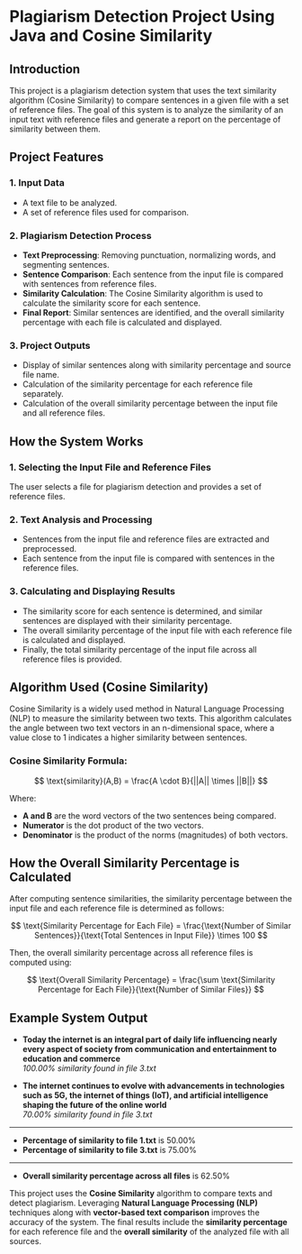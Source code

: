 # Plagiarism Detection Project Using Java and Cosine Similarity

## Introduction

This project is a plagiarism detection system that uses the text similarity algorithm (Cosine Similarity) to compare sentences in a given file with a set of reference files. The goal of this system is to analyze the similarity of an input text with reference files and generate a report on the percentage of similarity between them.

## Project Features

### 1. Input Data

- A text file to be analyzed.
- A set of reference files used for comparison.

### 2. Plagiarism Detection Process

- **Text Preprocessing**: Removing punctuation, normalizing words, and segmenting sentences.
- **Sentence Comparison**: Each sentence from the input file is compared with sentences from reference files.
- **Similarity Calculation**: The Cosine Similarity algorithm is used to calculate the similarity score for each sentence.
- **Final Report**: Similar sentences are identified, and the overall similarity percentage with each file is calculated and displayed.

### 3. Project Outputs

- Display of similar sentences along with similarity percentage and source file name.
- Calculation of the similarity percentage for each reference file separately.
- Calculation of the overall similarity percentage between the input file and all reference files.

## How the System Works

### 1. Selecting the Input File and Reference Files
The user selects a file for plagiarism detection and provides a set of reference files.

### 2. Text Analysis and Processing
- Sentences from the input file and reference files are extracted and preprocessed.
- Each sentence from the input file is compared with sentences in the reference files.

### 3. Calculating and Displaying Results
- The similarity score for each sentence is determined, and similar sentences are displayed with their similarity percentage.
- The overall similarity percentage of the input file with each reference file is calculated and displayed.
- Finally, the total similarity percentage of the input file across all reference files is provided.

## Algorithm Used (Cosine Similarity)

Cosine Similarity is a widely used method in Natural Language Processing (NLP) to measure the similarity between two texts. This algorithm calculates the angle between two text vectors in an n-dimensional space, where a value close to 1 indicates a higher similarity between sentences.

### Cosine Similarity Formula:

$$
\text{similarity}(A,B) = \frac{A \cdot B}{||A|| \times ||B||}
$$

Where:
- **A and B** are the word vectors of the two sentences being compared.
- **Numerator** is the dot product of the two vectors.
- **Denominator** is the product of the norms (magnitudes) of both vectors.

## How the Overall Similarity Percentage is Calculated

After computing sentence similarities, the similarity percentage between the input file and each reference file is determined as follows:

$$
\text{Similarity Percentage for Each File} = \frac{\text{Number of Similar Sentences}}{\text{Total Sentences in Input File}} \times 100
$$

Then, the overall similarity percentage across all reference files is computed using:

$$
\text{Overall Similarity Percentage} = \frac{\sum \text{Similarity Percentage for Each File}}{\text{Number of Similar Files}}
$$

## Example System Output

- **Today the internet is an integral part of daily life influencing nearly every aspect of society from communication and entertainment to education and commerce**  
  *100.00% similarity found in file 3.txt*

- **The internet continues to evolve with advancements in technologies such as 5G, the internet of things (IoT), and artificial intelligence shaping the future of the online world**  
  *70.00% similarity found in file 3.txt*

---

- **Percentage of similarity to file 1.txt** is 50.00%  
- **Percentage of similarity to file 3.txt** is 75.00%

---

- **Overall similarity percentage across all files** is 62.50%


This project uses the **Cosine Similarity** algorithm to compare texts and detect plagiarism. Leveraging **Natural Language Processing (NLP)** techniques along with **vector-based text comparison** improves the accuracy of the system. The final results include the **similarity percentage** for each reference file and the **overall similarity** of the analyzed file with all sources.

